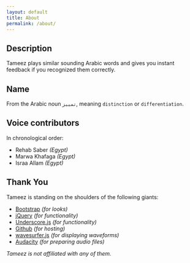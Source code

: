 ```yaml
---
layout: default
title: About
permalink: /about/
---
```


## Description
Tameez plays similar sounding Arabic words and gives you instant feedback if you recognized them correctly.

## Name
From the Arabic noun ``تمييز``, meaning ``distinction`` or ``differentiation``.

## Voice contributors
In chronological order:

- Rehab Saber _(Egypt)_
- Marwa Khafaga _(Egypt)_
- Israa Allam _(Egypt)_

## Thank You
Tameez is standing on the shoulders of the following giants:

- [Bootstrap](http://getbootstrap.com) _(for looks)_
- [jQuery](https://jquery.com) _(for functionality)_
- [Underscore.js](http://underscorejs.org) _(for functionality)_
- [Github](http://github.com) _(for hosting)_
- [wavesurfer.js](http://wavesurfer-js.org) _(for displaying waveforms)_
- [Audacity](http://www.audacityteam.org) _(for preparing audio files)_

_Tameez is not affiliated with any of them._
